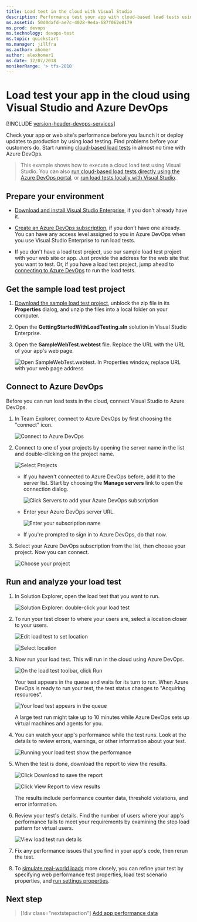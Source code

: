 ```yaml
---
title: Load test in the cloud with Visual Studio
description: Performance test your app with cloud-based load tests using the features of Visual Studio, Azure DevOps, and TFS
ms.assetid: 50d0dafd-ae7c-4028-9e4a-687f062e0179
ms.prod: devops
ms.technology: devops-test
ms.topic: quickstart
ms.manager: jillfra
ms.author: ahomer
author: alexhomer1
ms.date: 12/07/2018
monikerRange: '> tfs-2018'
---
```


<a name="cloudloadtest"></a>
# Load test your app in the cloud using Visual Studio and Azure DevOps

[!INCLUDE [version-header-devops-services](../_shared/version-header-devops-services.md)] 

Check your app or web site's performance before you launch it or deploy updates to production by using load testing.
Find problems before your customers do. Start running 
[cloud-based load tests](https://visualstudio.microsoft.com/features/vso-cloud-load-testing-vs) 
in almost no time with Azure DevOps.

> This example shows how to execute a cloud load test using Visual Studio. You can also
[run cloud-based load tests directly using the Azure DevOps portal](get-started-simple-cloud-load-test.md),
or [run load tests locally with Visual Studio](/visualstudio/test/quickstart-create-a-load-test-project).

<a name="LoadTestVSIDE"></a>
## Prepare your environment

* [Download and install Visual Studio Enterprise](https://visualstudio.microsoft.com/downloads/download-visual-studio-vs), 
  if you don't already have it.

* [Create an Azure DevOps subscription](https://visualstudio.microsoft.com/products/visual-studio-team-services-vs), 
  if you don't have one already. You can have any access 
  level assigned to you in Azure DevOps 
  when you use Visual Studio Enterprise to run load tests.

* If you don't have a load test project, 
  use our sample load test project with your web site or app. 
  Just provide the address for the web site that you want to test. 
  Or, if you have a load test project, jump ahead to 
  [connecting to Azure DevOps](#ConnectVSOnline) to run the load tests.

<a name="article10"></a>
## Get the sample load test project

1. [Download the sample load test project](https://code.msdn.microsoft.com/Getting-started-with-17a52e95), 
   unblock the zip file in its **Properties** dialog,
   and unzip the files into a local folder on your computer.

1. Open the **GettingStartedWithLoadTesting.sln** solution
   in Visual Studio Enterprise.

1. Open the **SampleWebTest.webtest** file. 
   Replace the URL with the URL of your app's web page.

   ![Open SampleWebTest.webtest. In Properties window, replace URL with your web page address](_img/getting-started-with-performance-testing/LoadTest_ReplaceURL.png)

<a name="ConnectVSOnline"></a>
## Connect to Azure DevOps

Before you can run load tests in the cloud, 
connect Visual Studio to Azure DevOps.

1. In Team Explorer, connect to Azure DevOps by first choosing the "connect" icon.

   ![Connect to Azure DevOps](_img/getting-started-with-performance-testing/LoadTestConnect1.png)

1. Connect to one of your projects by opening the server name in the list and double-clicking on the project name.
 
   ![Select Projects](_img/getting-started-with-performance-testing/LoadTestConnect2.png)

   - If you haven't connected to Azure DevOps before, add it to the server list.
     Start by choosing the **Manage servers** link to open the connection dialog.

     ![Click Servers to add your Azure DevOps subscription](_img/getting-started-with-performance-testing/LoadTestConnect3.png)

   - Enter your Azure DevOps server URL.

     ![Enter your subscription name](_img/getting-started-with-performance-testing/LoadTestConnect4.png)

   - If you're prompted to sign in to Azure DevOps, do that now.

1. Select your Azure DevOps subscription from the list, 
   then choose your project. Now you can connect.
    
   ![Choose your project](_img/getting-started-with-performance-testing/LoadTestConnect6.png)

<a name="article14"></a>
## Run and analyze your load test

1. In Solution Explorer, open the load test that you want to run.

   ![Solution Explorer: double-click your load test](_img/getting-started-with-performance-testing/OpenLoadTest.png)

1. To run your test closer to where your users are,
   select a location closer to your users. 

   ![Edit load test to set location](_img/CLT_LoadTestSetLocation.png)

   ![Select location](_img/getting-started-with-performance-testing/CLT_LoadTestPickLocation.png)

1. Now run your load test. This will run in the cloud 
   using Azure DevOps.

   ![On the load test toolbar, click Run](_img/getting-started-with-performance-testing/LoadTestRun.png)

   Your test appears in the queue and waits for its turn to run. 
   When Azure DevOps is ready to run your test, the test status 
   changes to "Acquiring resources".

   ![Your load test appears in the queue](_img/getting-started-with-performance-testing/LoadTestQueued.png)

   A large test run might take up to 10 minutes while 
   Azure DevOps sets up virtual machines and agents for you.

1. You can watch your app's performance while the test runs. 
   Look at the details to review errors, warnings, or other information 
   about your test.

   ![Running your load test show the performance](_img/LoadTestInProgress.png)

1. When the test is done, download the report to view the results.

   ![Click Download to save the report](_img/getting-started-with-performance-testing/LoadTestDownloadReport.png)

   ![Click View Report to view results](_img/getting-started-with-performance-testing/LoadTestViewReport.png)

   The results include performance counter data, threshold violations, and error information.

1. Review your test's details. Find the number of users where your 
   app's performance fails to meet your requirements by examining the 
   step load pattern for virtual users.

   ![View load test run details](_img/getting-started-with-performance-testing/LoadTestDetail.png)

1. Fix any performance issues that you find in your app's code, 
   then rerun the test. 

1. To [simulate real-world loads](https://msdn.microsoft.com/library/ff406975%28v=vs.140%29.aspx) 
   more closely, you can refine your test by specifying web performance 
   test properties, load test scenario properties, and
   [run settings properties](/visualstudio/test/load-test-run-settings-properties).

## Next step

> [!div class="nextstepaction"]
> [Add app performance data](get-performance-data-for-load-tests.md)
